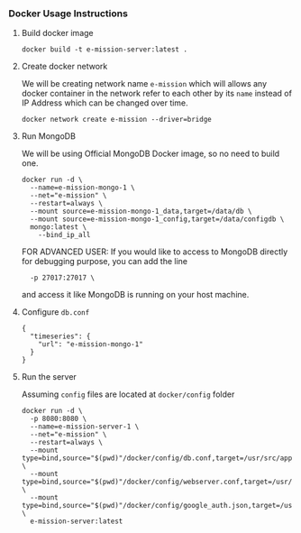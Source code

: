 ### Docker Usage Instructions

1. Build docker image

   ```
   docker build -t e-mission-server:latest .
   ```

2. Create docker network

   We will be creating network name `e-mission` which will allows any docker container in the network refer to each other by its `name` instead of IP Address which can be changed over time.
   
   ```
   docker network create e-mission --driver=bridge
   ```
   
3. Run MongoDB

   We will be using Official MongoDB Docker image, so no need to build one.

   ```
   docker run -d \
     --name=e-mission-mongo-1 \
     --net="e-mission" \
     --restart=always \
     --mount source=e-mission-mongo-1_data,target=/data/db \
     --mount source=e-mission-mongo-1_config,target=/data/configdb \
     mongo:latest \
       --bind_ip_all
   ```
   
   FOR ADVANCED USER: If you would like to access to MongoDB directly for debugging purpose, you can add the line
   
   ```
     -p 27017:27017 \
   ```
   
   and access it like MongoDB is running on your host machine.
   
4. Configure `db.conf`

   ```
   {
     "timeseries": {
       "url": "e-mission-mongo-1"
     }
   }
   ```
   
5. Run the server

   Assuming `config` files are located at `docker/config` folder

   ```
   docker run -d \
     -p 8080:8080 \
     --name=e-mission-server-1 \
     --net="e-mission" \
     --restart=always \
     --mount type=bind,source="$(pwd)"/docker/config/db.conf,target=/usr/src/app/conf/storage/db.conf,readonly \
     --mount type=bind,source="$(pwd)"/docker/config/webserver.conf,target=/usr/src/app/conf/net/api/webserver.conf,readonly \
     --mount type=bind,source="$(pwd)"/docker/config/google_auth.json,target=/usr/src/app/conf/net/auth/google_auth.json,readonly \
     e-mission-server:latest
   ```
